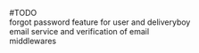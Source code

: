 #TODO<br>
forgot password feature for user and deliveryboy<br>
email service and verification of email<br>
middlewares
